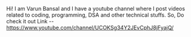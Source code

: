 Hi! I am Varun Bansal and I have a youtube channel where I post videos related to coding, programming, DSA and other technical stuffs.
So, Do check it out
Link -- https://www.youtube.com/channel/UCOKSg34Y2JEvCphJ8jFyajQ/
